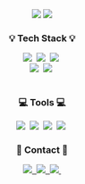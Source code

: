 
<div align="center">
  <img src="https://github-readme-stats.vercel.app/api?username=eunxeum&show_icons=true" />
  <img src="https://github-readme-stats.vercel.app/api/top-langs/?username=eunxeum&hide=contribs,prs&show_icons=true" />
</div>

<h3 align="center">💡 Tech Stack 💡</h3>
<div align="center">
  <img src="https://img.shields.io/badge/spring boot-6DB33F?style=for-the-badge&logo=spring boot&logoColor=white" />&nbsp
  <img src="https://img.shields.io/badge/javascript-F7DF1E.svg?style=for-the-badge&logo=javascript&logoColor=20232a" />&nbsp
  <img src="https://img.shields.io/badge/vue.js-20232a.svg?style=for-the-badge&logo=vue.js&logoColor=white" />&nbsp
</div>

<div align="center">
  <img src="https://img.shields.io/badge/mysql-4479A1?style=for-the-badge&logo=mysql&logoColor=black" />&nbsp
  <img src="https://img.shields.io/badge/aws-232F3E?style=for-the-badge&logo=amazonwebservices&logoColor=white" />&nbsp
</div>

<br>

<h3 align="center">💻 Tools 💻</h3>
<div align="center">
  <img src="https://img.shields.io/badge/git-F05033.svg?style=for-the-badge&logo=git&logoColor=white" />&nbsp
  <img src="https://img.shields.io/badge/github-181717.svg?style=for-the-badge&logo=github&logoColor=white" />&nbsp
  <img src="https://img.shields.io/badge/Notion-F3F3F3.svg?style=for-the-badge&logo=notion&logoColor=black" />&nbsp
  <img src="https://img.shields.io/badge/figma-F24E1E.svg?style=for-the-badge&logo=figma&logoColor=white" />&nbsp
</div>

<h3 align="center">📮 Contact 📮</h3>
<div align="center">
  <a href="leeyeen2222@gmail.com">
    <img
      src="https://img.shields.io/badge/leeyeen2222@gmail.com-EA4335?style=for-the-badge&logo=gmailk&logoColor=white"/>&nbsp
  </a>
  <a href="https://blog.naver.com/eunxeum__">
    <img
      src="https://img.shields.io/badge/blog-03C75A?style=for-the-badge&logo=naver&logoColor=white"/>&nbsp
  </a>
  <a href="https://www.instagram.com/eunxeum__">
    <img
      src="https://img.shields.io/badge/instagram-E4405F?style=for-the-badge&logo=instagram&logoColor=white"/>&nbsp
  </a>
</div>

